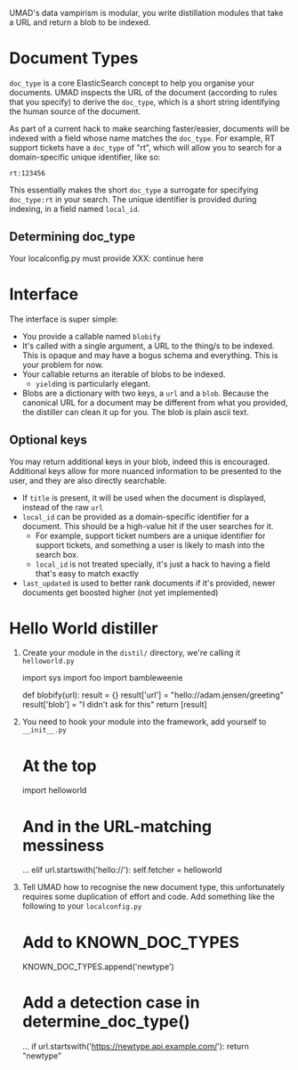 UMAD's data vampirism is modular, you write distillation modules that take a
URL and return a blob to be indexed.

Document Types
==============

`doc_type` is a core ElasticSearch concept to help you organise your documents.
UMAD inspects the URL of the document (according to rules that you specify) to
derive the `doc_type`, which is a short string identifying the human source of
the document.

As part of a current hack to make searching faster/easier, documents will be
indexed with a field whose name matches the `doc_type`. For example, RT support
tickets have a `doc_type` of "rt", which will allow you to search for a
domain-specific unique identifier, like so:

    rt:123456

This essentially makes the short `doc_type` a surrogate for specifying
`doc_type:rt` in your search. The unique identifier is provided during
indexing, in a field named `local_id`.


Determining doc_type
--------------------

Your localconfig.py must provide XXX: continue here


Interface
=========

The interface is super simple:

* You provide a callable named `blobify`
* It's called with a single argument, a URL to the thing/s to be indexed. This
  is opaque and may have a bogus schema and everything. This is your problem
  for now.
* Your callable returns an iterable of blobs to be indexed.
    * `yield`ing is particularly elegant.
* Blobs are a dictionary with two keys, a `url` and a `blob`. Because the
  canonical URL for a document may be different from what you provided, the
  distiller can clean it up for you. The blob is plain ascii text.


Optional keys
-------------

You may return additional keys in your blob, indeed this is encouraged. Additional keys allow for more nuanced information to be presented to the user, and they are also directly searchable.

* If `title` is present, it will be used when the document is displayed,
  instead of the raw `url`
* `local_id` can be provided as a domain-specific identifier for a document.
  This should be a high-value hit if the user searches for it.
    * For example, support ticket numbers are a unique identifier for support
     tickets, and something a user is likely to mash into the search box.
    * `local_id` is not treated specially, it's just a hack to having a field
      that's easy to match exactly
* `last_updated` is used to better rank documents if it's provided, newer
  documents get boosted higher (not yet implemented)


Hello World distiller
=====================

1. Create your module in the `distil/` directory, we're calling it
   `helloworld.py`

      import sys
      import foo
      import bambleweenie

      def blobify(url):
          result = {}
          result['url'] = "hello://adam.jensen/greeting"
          result['blob'] = "I didn't ask for this"
          return [result]

2. You need to hook your module into the framework, add yourself to
   `__init__.py`

      # At the top
      import helloworld

      # And in the URL-matching messiness
      ...
      elif url.startswith('hello://'):
          self.fetcher = helloworld

3. Tell UMAD how to recognise the new document type, this unfortunately
   requires some duplication of effort and code. Add something like the
   following to your `localconfig.py`

      # Add to KNOWN_DOC_TYPES
      KNOWN_DOC_TYPES.append('newtype')

      # Add a detection case in determine_doc_type()
      ...
      if url.startswith('https://newtype.api.example.com/'):
          return "newtype"
